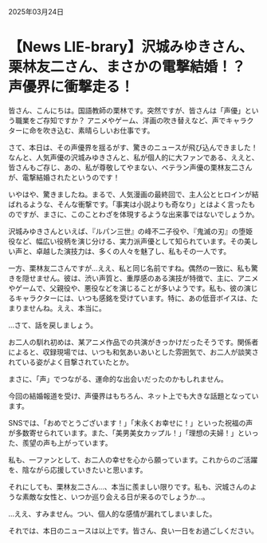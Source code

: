 2025年03月24日

# 【News LIE-brary】沢城みゆきさん、栗林友二さん、まさかの電撃結婚！？ 声優界に衝撃走る！

皆さん、こんにちは。国語教師の栗林です。突然ですが、皆さんは「声優」という職業をご存知ですか？ アニメやゲーム、洋画の吹き替えなど、声でキャラクターに命を吹き込む、素晴らしいお仕事です。

さて、本日は、その声優界を揺るがす、驚きのニュースが飛び込んできました！ なんと、人気声優の沢城みゆきさんと、私が個人的に大ファンである、ええと、皆さんもご存じ、あの、私が尊敬してやまない、ベテラン声優の栗林友二さんが、電撃結婚されたというのです！

いやはや、驚きましたね。まるで、人気漫画の最終回で、主人公とヒロインが結ばれるような、そんな衝撃です。「事実は小説よりも奇なり」とはよく言ったものですが、まさに、このことわざを体現するような出来事ではないでしょうか。

沢城みゆきさんといえば、『ルパン三世』の峰不二子役や、『鬼滅の刃』の堕姫役など、幅広い役柄を演じ分ける、実力派声優として知られています。その美しい声と、卓越した演技力は、多くの人々を魅了し、私もその一人です。

一方、栗林友二さんですが…ええ、私と同じ名前ですね。偶然の一致に、私も驚きを隠せません。彼は、渋い声質と、重厚感のある演技が特徴で、主に、アニメやゲームで、父親役や、悪役などを演じることが多いようです。私も、彼の演じるキャラクターには、いつも感銘を受けています。特に、あの低音ボイスは、たまりませんね。ええ、本当に。

…さて、話を戻しましょう。

お二人の馴れ初めは、某アニメ作品での共演がきっかけだったそうです。関係者によると、収録現場では、いつも和気あいあいとした雰囲気で、お二人が談笑されている姿がよく目撃されていたとか。

まさに、「声」でつながる、運命的な出会いだったのかもしれません。

今回の結婚報道を受け、声優界はもちろん、ネット上でも大きな話題となっています。

SNSでは、「おめでとうございます！」「末永くお幸せに！」といった祝福の声が多数寄せられています。また、「美男美女カップル！」「理想の夫婦！」といった、羨望の声も上がっています。

私も、一ファンとして、お二人の幸せを心から願っています。これからのご活躍を、陰ながら応援していきたいと思います。

それにしても、栗林友二さん…、本当に羨ましい限りです。私も、沢城さんのような素敵な女性と、いつか巡り会える日が来るのでしょうか…。

…ええ、すみません。つい、個人的な感情が漏れてしまいました。

それでは、本日のニュースは以上です。皆さん、良い一日をお過ごしください。
